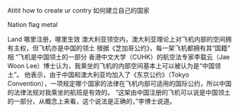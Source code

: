 Atitit how to create ur contry  如何建立自己的国家

Nation flag metal 

Land  哪里注册，哪里生效
澳大利亚领空内，澳大利亚理论上对飞机内部的空间拥有主权，但飞机亦是中国的领土
根据《芝加哥公约》，每一架飞机都拥有其“国籍”
相
“飞机是中国领土的一部分
香港中文大学（CUHK）的航空法专家李载云（Jae Woon Lee）博士认为，我乘坐的飞机的内部空间基本上可以被认为是“中国领土”。
他表示，由于中国和澳大利亚均加入了《东京公约》（Tokyo Convention），一项规定哪个国家的法律在飞机内部可适用的国际公约，所以中国的法律法规对我乘坐的航班是有效的。
“这架由中国注册的飞机可以说是中国领土的一部分，从概念上来看，这个说法是正确的，”李博士说道。
